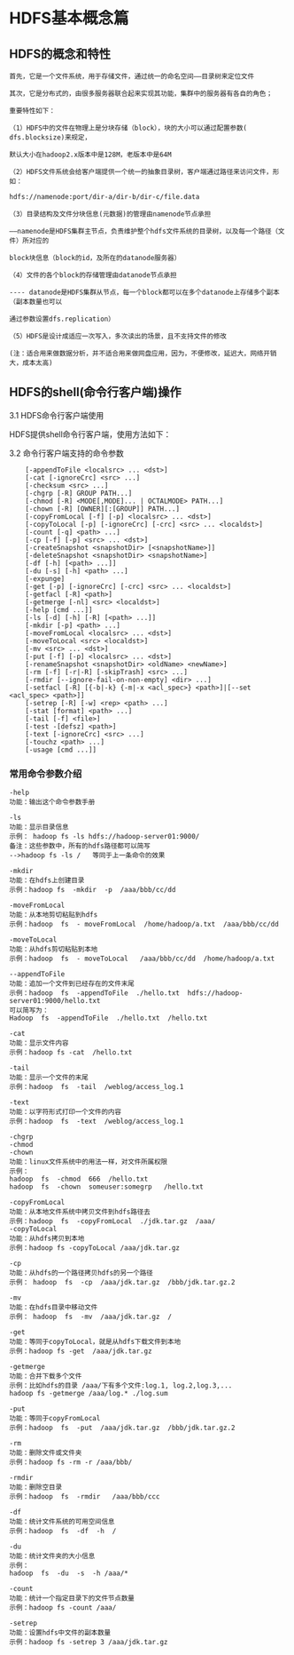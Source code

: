 # HDFS基本概念篇

## HDFS的概念和特性

	首先，它是一个文件系统，用于存储文件，通过统一的命名空间——目录树来定位文件

	其次，它是分布式的，由很多服务器联合起来实现其功能，集群中的服务器有各自的角色；

	重要特性如下：
	
	（1）HDFS中的文件在物理上是分块存储（block），块的大小可以通过配置参数( dfs.blocksize)来规定，
	
	默认大小在hadoop2.x版本中是128M，老版本中是64M

	（2）HDFS文件系统会给客户端提供一个统一的抽象目录树，客户端通过路径来访问文件，形如：
	
	hdfs://namenode:port/dir-a/dir-b/dir-c/file.data

	（3）目录结构及文件分块信息(元数据)的管理由namenode节点承担
	
	——namenode是HDFS集群主节点，负责维护整个hdfs文件系统的目录树，以及每一个路径（文件）所对应的
	
	block块信息（block的id，及所在的datanode服务器）

	（4）文件的各个block的存储管理由datanode节点承担
	
	---- datanode是HDFS集群从节点，每一个block都可以在多个datanode上存储多个副本（副本数量也可以
	
	通过参数设置dfs.replication）

	（5）HDFS是设计成适应一次写入，多次读出的场景，且不支持文件的修改

	(注：适合用来做数据分析，并不适合用来做网盘应用，因为，不便修改，延迟大，网络开销大，成本太高)
	
## HDFS的shell(命令行客户端)操作
	 
3.1 HDFS命令行客户端使用

HDFS提供shell命令行客户端，使用方法如下：

3.2 命令行客户端支持的命令参数

        [-appendToFile <localsrc> ... <dst>]
        [-cat [-ignoreCrc] <src> ...]
        [-checksum <src> ...]
        [-chgrp [-R] GROUP PATH...]
        [-chmod [-R] <MODE[,MODE]... | OCTALMODE> PATH...]
        [-chown [-R] [OWNER][:[GROUP]] PATH...]
        [-copyFromLocal [-f] [-p] <localsrc> ... <dst>]
        [-copyToLocal [-p] [-ignoreCrc] [-crc] <src> ... <localdst>]
        [-count [-q] <path> ...]
        [-cp [-f] [-p] <src> ... <dst>]
        [-createSnapshot <snapshotDir> [<snapshotName>]]
        [-deleteSnapshot <snapshotDir> <snapshotName>]
        [-df [-h] [<path> ...]]
        [-du [-s] [-h] <path> ...]
        [-expunge]
        [-get [-p] [-ignoreCrc] [-crc] <src> ... <localdst>]
        [-getfacl [-R] <path>]
        [-getmerge [-nl] <src> <localdst>]
        [-help [cmd ...]]
        [-ls [-d] [-h] [-R] [<path> ...]]
        [-mkdir [-p] <path> ...]
        [-moveFromLocal <localsrc> ... <dst>]
        [-moveToLocal <src> <localdst>]
        [-mv <src> ... <dst>]
        [-put [-f] [-p] <localsrc> ... <dst>]
        [-renameSnapshot <snapshotDir> <oldName> <newName>]
        [-rm [-f] [-r|-R] [-skipTrash] <src> ...]
        [-rmdir [--ignore-fail-on-non-empty] <dir> ...]
        [-setfacl [-R] [{-b|-k} {-m|-x <acl_spec>} <path>]|[--set <acl_spec> <path>]]
        [-setrep [-R] [-w] <rep> <path> ...]
        [-stat [format] <path> ...]
        [-tail [-f] <file>]
        [-test -[defsz] <path>]
        [-text [-ignoreCrc] <src> ...]
        [-touchz <path> ...]
        [-usage [cmd ...]]

### 常用命令参数介绍

	-help             
	功能：输出这个命令参数手册

	-ls                  
	功能：显示目录信息
	示例： hadoop fs -ls hdfs://hadoop-server01:9000/
	备注：这些参数中，所有的hdfs路径都可以简写
	-->hadoop fs -ls /   等同于上一条命令的效果

	-mkdir              
	功能：在hdfs上创建目录
	示例：hadoop fs  -mkdir  -p  /aaa/bbb/cc/dd

	-moveFromLocal            
	功能：从本地剪切粘贴到hdfs
	示例：hadoop  fs  - moveFromLocal  /home/hadoop/a.txt  /aaa/bbb/cc/dd

	-moveToLocal              
	功能：从hdfs剪切粘贴到本地
	示例：hadoop  fs  - moveToLocal   /aaa/bbb/cc/dd  /home/hadoop/a.txt 

	--appendToFile  
	功能：追加一个文件到已经存在的文件末尾
	示例：hadoop  fs  -appendToFile  ./hello.txt  hdfs://hadoop-server01:9000/hello.txt
	可以简写为：
	Hadoop  fs  -appendToFile  ./hello.txt  /hello.txt

	-cat  
	功能：显示文件内容  
	示例：hadoop fs -cat  /hello.txt

	-tail                 
	功能：显示一个文件的末尾
	示例：hadoop  fs  -tail  /weblog/access_log.1

	-text                  
	功能：以字符形式打印一个文件的内容
	示例：hadoop  fs  -text  /weblog/access_log.1

	-chgrp 
	-chmod
	-chown
	功能：linux文件系统中的用法一样，对文件所属权限
	示例：
	hadoop  fs  -chmod  666  /hello.txt
	hadoop  fs  -chown  someuser:somegrp   /hello.txt

	-copyFromLocal    
	功能：从本地文件系统中拷贝文件到hdfs路径去
	示例：hadoop  fs  -copyFromLocal  ./jdk.tar.gz  /aaa/
	-copyToLocal      
	功能：从hdfs拷贝到本地
	示例：hadoop fs -copyToLocal /aaa/jdk.tar.gz

	-cp              
	功能：从hdfs的一个路径拷贝hdfs的另一个路径
	示例： hadoop  fs  -cp  /aaa/jdk.tar.gz  /bbb/jdk.tar.gz.2

	-mv                     
	功能：在hdfs目录中移动文件
	示例： hadoop  fs  -mv  /aaa/jdk.tar.gz  /

	-get              
	功能：等同于copyToLocal，就是从hdfs下载文件到本地
	示例：hadoop fs -get  /aaa/jdk.tar.gz

	-getmerge             
	功能：合并下载多个文件
	示例：比如hdfs的目录 /aaa/下有多个文件:log.1, log.2,log.3,...
	hadoop fs -getmerge /aaa/log.* ./log.sum

	-put                
	功能：等同于copyFromLocal
	示例：hadoop  fs  -put  /aaa/jdk.tar.gz  /bbb/jdk.tar.gz.2

	-rm                
	功能：删除文件或文件夹
	示例：hadoop fs -rm -r /aaa/bbb/

	-rmdir                 
	功能：删除空目录
	示例：hadoop  fs  -rmdir   /aaa/bbb/ccc

	-df               
	功能：统计文件系统的可用空间信息
	示例：hadoop  fs  -df  -h  /

	-du 
	功能：统计文件夹的大小信息
	示例：
	hadoop  fs  -du  -s  -h /aaa/*

	-count         
	功能：统计一个指定目录下的文件节点数量
	示例：hadoop fs -count /aaa/

	-setrep                
	功能：设置hdfs中文件的副本数量
	示例：hadoop fs -setrep 3 /aaa/jdk.tar.gz
